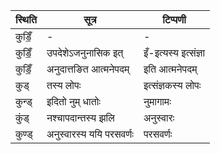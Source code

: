 | स्थिति | सूत्र | टिप्पणी |
| ----- | ------- | ------ |
| कुडिँ॒ | - | - |
| कुडिँ॒ | उपदेशेऽजनुनासिक इत् | इँ-इत्यस्य इत्संज्ञा |
| कुडिँ॒ | अनुदात्तङित आत्मनेपदम् | इति आत्मनेपदम् |
| कुड् | तस्य लोपः | इत्संज्ञकस्य लोपः |
| कुन्ड् | इदितो नुम् धातोः | नुमागामः |
| कुंड् | नश्चापदान्तस्य झलि | अनुस्वारः |
| कुण्ड् | अनुस्वारस्य ययि परसवर्णः | परसवर्णः |
